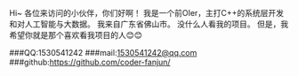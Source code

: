 Hi~
各位来访问的小伙伴，你们好啊！
我是一个前OIer，主打C++的系统层开发和对人工智能与大数据。
我来自广东省佛山市。
没什么人看我的项目。
但是，我希望你就是那个喜欢看我项目的人😊😊

###QQ:1530541242
###mail:1530541242@qq.com
###github:<url>https://github.com/coder-fanjun/</url>
